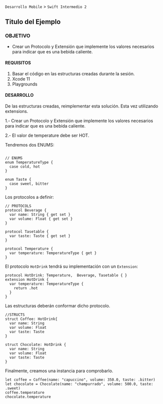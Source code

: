 `Desarrollo Mobile` > `Swift Intermedio 2`

## Titulo del Ejemplo

### OBJETIVO

-  Crear un Protocolo y Extensión que implemente los valores necesarios para indicar que es una bebida caliente.


#### REQUISITOS

1. Basar el código en las estructuras creadas durante la sesión.
2. Xcode 11
3. Playgrounds

#### DESARROLLO

De las estructuras creadas, reimplementar esta solución.
Esta vez utilizando extensions.

1.- Crear un Protocolo y Extensión que implemente los valores necesarios para indicar que es una bebida caliente.

2.- El valor de temperature debe ser HOT.

Tendremos dos ENUMS:

```

// ENUMS
enum TemperatureType {
  case cold, hot
}

enum Taste {
  case sweet, bitter
}
```

Los protocolos a definir:

```
// PROTOCOLS
protocol Beverage {
  var name: String { get set }
  var volume: Float { get set }
}

protocol Tasetable {
  var taste: Taste { get set }
}

protocol Temperature {
  var temperature: TemperatureType { get }
}
```

El protocolo `HotDrink` tendrá su implementación con un `Extension`:

```
protocol HotDrink: Temperature,  Beverage, Tasetable { }
extension HotDrink {
  var temperature: TemperatureType {
    return .hot
  }
}
```

Las estructuras deberán conformar dicho protocolo.

```
//STRUCTS
struct Coffee: HotDrink{
  var name: String
  var volume: Float
  var taste: Taste
}

struct Chocolate: HotDrink {
  var name: String
  var volume: Float
  var taste: Taste
}
```

Finalmente, creamos una instancia para comprobarlo.

```
let coffee = Coffee(name: "capuccino", volume: 350.0, taste: .bitter)
let chocolate = Chocolate(name: "champurrado", volume: 500.0, taste: .sweet)
coffee.temperature
chocolate.temperature
```

